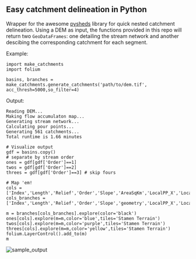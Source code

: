 ## Easy catchment delineation in Python

Wrapper for the awesome [pysheds](https://github.com/mdbartos/pysheds) library for quick nested catchment delineation. Using a DEM as input, the functions provided in this repo will return two ```GeoDataFrames```: one detailing the stream network and another descibing the corresponding catchment for each segment.

Example: 
```
import make_catchments
import folium

basins, branches = make_catchments.generate_catchments('path/to/dem.tif', acc_thresh=5000,so_filter=4)
```
Output: 
```
Reading DEM...
Making flow accumulaton map...
Generating stream network...
Calculating pour points...
Generating 561 catchments...
Total runtime is 1.66 minutes
```
```
# Visualize output
gdf = basins.copy()
# separate by stream order
ones = gdf[gdf['Order']==1]
twos = gdf[gdf['Order']==2]
threes = gdf[gdf['Order']==3] # skip fours

# Map 'em!
cols = ['Index','Length','Relief','Order','Slope','AreaSqKm','LocalPP_X','LocalPP_Y','Final_Chain_Val','BasinGeo']
cols_branches = ['Index','Length','Relief','Order','Slope','geometry','LocalPP_X','LocalPP_Y','Final_Chain_Val']

m = branches[cols_branches].explore(color='black')
ones[cols].explore(m=m,color='blue',tiles='Stamen Terrain')
twos[cols].explore(m=m,color='purple',tiles='Stamen Terrain')
threes[cols].explore(m=m,color='yellow',tiles='Stamen Terrain')
folium.LayerControl().add_to(m) 
m
```

![sample_output](https://user-images.githubusercontent.com/51799071/199057768-1a167084-cecc-4795-a2c2-7df79637e0db.PNG)
